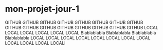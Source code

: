 # mon-projet-jour-1
GITHUB GITHUB GITHUB GITHUB
GITHUB GITHUB GITHUB GITHUB
GITHUB GITHUB GITHUB GITHUB
GITHUB GITHUB GITHUB GITHUB
LOCAL LOCAL LOCAL
LOCAL LOCAL LOCAL
Blablablabla
Blablablabla
Blablablabla
Blablablabla
LOCAL LOCAL LOCAL
LOCAL LOCAL LOCAL
LOCAL LOCAL LOCAL
LOCAL LOCAL LOCALi
